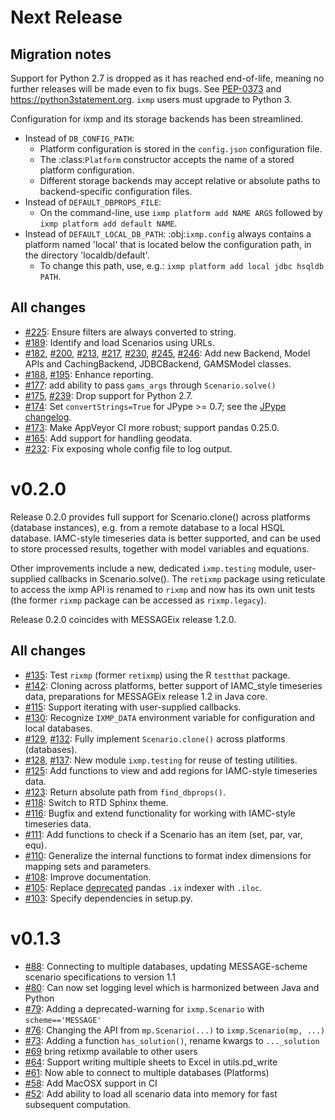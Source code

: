 
# Next Release


## Migration notes

Support for Python 2.7 is dropped as it has reached end-of-life, meaning no further releases will be made even to fix bugs.
See [PEP-0373](https://legacy.python.org/dev/peps/pep-0373/) and https://python3statement.org.
``ixmp`` users must upgrade to Python 3.


Configuration for ixmp and its storage backends has been streamlined.

- Instead of ``DB_CONFIG_PATH``:
  - Platform configuration is stored in the ``config.json`` configuration file.
  - The :class:`Platform` constructor accepts the name of a stored platform configuration.
  - Different storage backends may accept relative or absolute paths to backend-specific configuration files.
- Instead of ``DEFAULT_DBPROPS_FILE``:
  - On the command-line, use ``ixmp platform add NAME ARGS`` followed by ``ixmp platform add default NAME``.
- Instead of ``DEFAULT_LOCAL_DB_PATH``: :obj:`ixmp.config` always contains a platform named 'local' that is located below the configuration path, in the directory 'localdb/default'.
  - To change this path, use, e.g.: ``ixmp platform add local jdbc hsqldb PATH``.


## All changes

- [#225](https://github.com/iiasa/ixmp/pull/225): Ensure filters are always converted to string.
- [#189](https://github.com/iiasa/ixmp/pull/189): Identify and load Scenarios using URLs.
- [#182](https://github.com/iiasa/ixmp/pull/182),
  [#200](https://github.com/iiasa/ixmp/pull/200),
  [#213](https://github.com/iiasa/ixmp/pull/213),
  [#217](https://github.com/iiasa/ixmp/pull/217),
  [#230](https://github.com/iiasa/ixmp/pull/230),
  [#245](https://github.com/iiasa/ixmp/pull/245),
  [#246](https://github.com/iiasa/ixmp/pull/246): Add new Backend, Model APIs and CachingBackend, JDBCBackend, GAMSModel classes.
- [#188](https://github.com/iiasa/ixmp/pull/188),
  [#195](https://github.com/iiasa/ixmp/pull/195): Enhance reporting.
- [#177](https://github.com/iiasa/ixmp/pull/177): add ability to pass `gams_args` through `Scenario.solve()`
- [#175](https://github.com/iiasa/ixmp/pull/175),
  [#239](https://github.com/iiasa/ixmp/pull/239): Drop support for Python 2.7.
- [#174](https://github.com/iiasa/ixmp/pull/174): Set `convertStrings=True` for JPype >= 0.7; see the [JPype changelog](https://jpype.readthedocs.io/en/latest/CHANGELOG.html).
- [#173](https://github.com/iiasa/ixmp/pull/173): Make AppVeyor CI more robust; support pandas 0.25.0.
- [#165](https://github.com/iiasa/ixmp/pull/165): Add support for handling geodata.
- [#232](https://github.com/iiasa/ixmp/pull/232): Fix exposing whole config file to log output.

# v0.2.0

Release 0.2.0 provides full support for Scenario.clone() across platforms (database instances), e.g. from a remote database to a local HSQL database.
IAMC-style timeseries data is better supported, and can be used to store processed results, together with model variables and equations.

Other improvements include a new, dedicated `ixmp.testing` module, user-supplied
callbacks in Scenario.solve(). The `retixmp` package using reticulate to access
the ixmp API is renamed to `rixmp` and now has its own unit tests (the former
`rixmp` package can be accessed as `rixmp.legacy`).

Release 0.2.0 coincides with MESSAGEix release 1.2.0.

## All changes

- [#135](https://github.com/iiasa/ixmp/pull/135): Test `rixmp` (former `retixmp`) using the R `testthat` package.
- [#142](https://github.com/iiasa/ixmp/pull/142): Cloning across platforms, better support of IAMC_style timeseries data, preparations for MESSAGEix release 1.2 in Java core.
- [#115](https://github.com/iiasa/ixmp/pull/115): Support iterating with user-supplied callbacks.
- [#130](https://github.com/iiasa/ixmp/pull/130): Recognize `IXMP_DATA` environment variable for configuration and local databases.
- [#129](https://github.com/iiasa/ixmp/pull/129), [#132](https://github.com/iiasa/ixmp/pull/132): Fully implement `Scenario.clone()` across platforms (databases).
- [#128](https://github.com/iiasa/ixmp/pull/128),
  [#137](https://github.com/iiasa/ixmp/pull/137): New module `ixmp.testing` for reuse of testing utilities.
- [#125](https://github.com/iiasa/ixmp/pull/125): Add functions to view and add regions for IAMC-style timeseries data.
- [#123](https://github.com/iiasa/ixmp/pull/123): Return absolute path from `find_dbprops()`.
- [#118](https://github.com/iiasa/ixmp/pull/118): Switch to RTD Sphinx theme.
- [#116](https://github.com/iiasa/ixmp/pull/116): Bugfix and extend functionality for working with IAMC-style timeseries data.
- [#111](https://github.com/iiasa/ixmp/pull/111): Add functions to check if a Scenario has an item (set, par, var, equ).
- [#110](https://github.com/iiasa/ixmp/pull/110): Generalize the internal functions to format index dimensions for mapping sets and parameters.
- [#108](https://github.com/iiasa/ixmp/pull/105): Improve documentation.
- [#105](https://github.com/iiasa/ixmp/pull/105): Replace [deprecated](http://pandas.pydata.org/pandas-docs/stable/indexing.html#ix-indexer-is-deprecated) pandas `.ix` indexer with `.iloc`.
- [#103](https://github.com/iiasa/ixmp/pull/103): Specify dependencies in setup.py.

# v0.1.3

- [#88](https://github.com/iiasa/ixmp/pull/80): Connecting to multiple databases, updating MESSAGE-scheme scenario specifications to version 1.1
- [#80](https://github.com/iiasa/ixmp/pull/80): Can now set logging level which is harmonized between Java and Python
- [#79](https://github.com/iiasa/ixmp/pull/79): Adding a deprecated-warning for `ixmp.Scenario` with `scheme=='MESSAGE'`
- [#76](https://github.com/iiasa/ixmp/pull/76): Changing the API from `mp.Scenario(...)` to `ixmp.Scenario(mp, ...)`
- [#73](https://github.com/iiasa/ixmp/pull/73): Adding a function `has_solution()`, rename kwargs to `..._solution`
- [#69](https://github.com/iiasa/ixmp/pull/69) bring retixmp available to other users
- [#64](https://github.com/iiasa/ixmp/pull/64): Support writing multiple sheets to Excel in utils.pd_write
- [#61](https://github.com/iiasa/ixmp/pull/61): Now able to connect to multiple databases (Platforms)
- [#58](https://github.com/iiasa/ixmp/pull/58): Add MacOSX support in CI
- [#52](https://github.com/iiasa/ixmp/pull/52): Add ability to load all scenario data into memory for fast subsequent computation.
